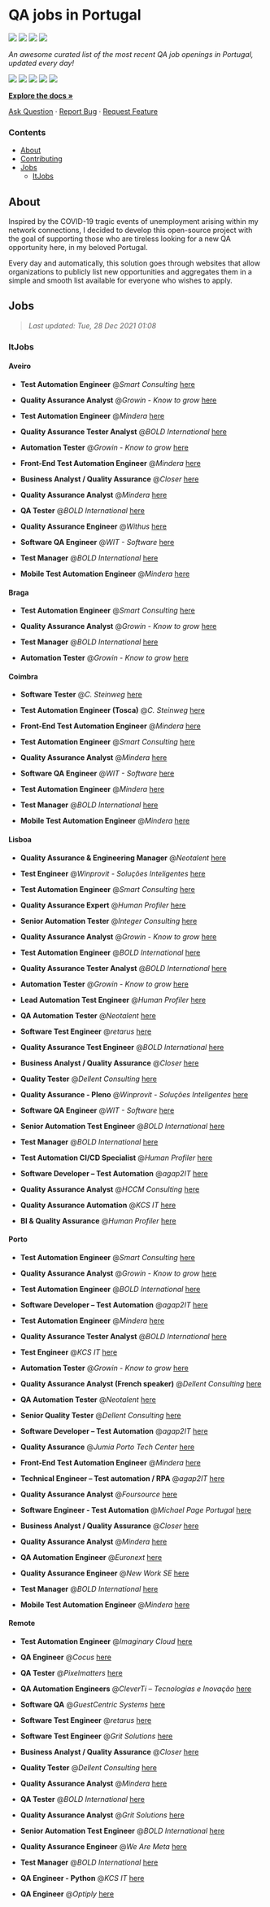 QA jobs in Portugal
========================

![](https://img.shields.io/static/v1?label=%F0%9F%8C%9F&message=If%20Useful&color=BC4E99)
[![](https://img.shields.io/github/stars/sergiomartins8/qa-jobs-in-portugal)](https://github.com/sergiomartins8/qa-jobs-in-portugal/stargazers)
[![](https://img.shields.io/github/forks/sergiomartins8/qa-jobs-in-portugal)](https://github.com/sergiomartins8/qa-jobs-in-portugal/network/members)
[![](https://img.shields.io/badge/-sergiomartins8-blue?logo=Linkedin&logoColor=white)](https://www.linkedin.com/in/sergiomartins8/)

_An awesome curated list of the most recent QA job openings in Portugal, updated every day!_

[![](https://img.shields.io/github/v/release/sergiomartins8/qa-jobs-in-portugal)](https://github.com/sergiomartins8/qa-jobs-in-portugal/releases)
[![](https://github.com/sergiomartins8/qa-jobs-in-portugal/workflows/release/badge.svg)](https://github.com/sergiomartins8/qa-jobs-in-portugal/actions?query=workflow%3Arelease)
[![](https://img.shields.io/github/issues/sergiomartins8/qa-jobs-in-portugal)](https://github.com/sergiomartins8/qa-jobs-in-portugal/issues)
[![](https://img.shields.io/github/contributors/sergiomartins8/qa-jobs-in-portugal)](https://github.com/sergiomartins8/qa-jobs-in-portugal/graphs/contributors)
[![](https://img.shields.io/github/license/sergiomartins8/qa-jobs-in-portugal)](https://github.com/sergiomartins8/qa-jobs-in-portugal/blob/master/LICENSE)

**[Explore the docs »](https://github.com/sergiomartins8/qa-jobs-in-portugal/blob/master/docs/DOCUMENTATION.md)**

[Ask Question](https://github.com/sergiomartins8/qa-jobs-in-portugal/issues) 
·
[Report Bug](https://github.com/sergiomartins8/qa-jobs-in-portugal/issues)
·
[Request Feature](https://github.com/sergiomartins8/qa-jobs-in-portugal/issues)

### Contents
* [About](#about)
* [Contributing](https://github.com/sergiomartins8/qa-jobs-in-portugal/blob/master/docs/CONTRIBUTING.md)
* [Jobs](#jobs)
  * [ItJobs](#itjobs)

## About
Inspired by the COVID-19 tragic events of unemployment arising within my network connections, I decided to develop this open-source project with the goal of supporting those who are tireless looking for a new QA opportunity here, in my beloved Portugal.

Every day and automatically, this solution goes through websites that allow organizations to publicly list new opportunities and aggregates them in a simple and smooth list available for everyone who wishes to apply.

Jobs
---------

> _Last updated: Tue, 28 Dec 2021 01:08_

### ItJobs

#### Aveiro

- **Test Automation Engineer** @_Smart Consulting_ [here](https://www.itjobs.pt/oferta/413528/test-automation-engineer)


- **Quality Assurance Analyst** @_Growin - Know to grow_ [here](https://www.itjobs.pt/oferta/413588/quality-assurance-analyst)


- **Test Automation Engineer** @_Mindera_ [here](https://www.itjobs.pt/oferta/414758/test-automation-engineer)


- **Quality Assurance Tester Analyst** @_BOLD International_ [here](https://www.itjobs.pt/oferta/413206/quality-assurance-tester-analyst)


- **Automation Tester** @_Growin - Know to grow_ [here](https://www.itjobs.pt/oferta/414887/automation-tester)


- **Front-End Test Automation Engineer** @_Mindera_ [here](https://www.itjobs.pt/oferta/414760/front-end-test-automation-engineer)


- **Business Analyst / Quality Assurance** @_Closer_ [here](https://www.itjobs.pt/oferta/415148/business-analyst-quality-assurance)


- **Quality Assurance Analyst** @_Mindera_ [here](https://www.itjobs.pt/oferta/415130/quality-assurance-analyst)


- **QA Tester** @_BOLD International_ [here](https://www.itjobs.pt/oferta/415753/qa-tester)


- **Quality Assurance Engineer** @_Withus_ [here](https://www.itjobs.pt/oferta/414255/quality-assurance-engineer)


- **Software QA Engineer** @_WIT - Software_ [here](https://www.itjobs.pt/oferta/416763/software-qa-engineer)


- **Test Manager** @_BOLD International_ [here](https://www.itjobs.pt/oferta/415985/test-manager)


- **Mobile Test Automation Engineer** @_Mindera_ [here](https://www.itjobs.pt/oferta/414757/mobile-test-automation-engineer)

#### Braga

- **Test Automation Engineer** @_Smart Consulting_ [here](https://www.itjobs.pt/oferta/413528/test-automation-engineer)


- **Quality Assurance Analyst** @_Growin - Know to grow_ [here](https://www.itjobs.pt/oferta/413588/quality-assurance-analyst)


- **Test Manager** @_BOLD International_ [here](https://www.itjobs.pt/oferta/415985/test-manager)


- **Automation Tester** @_Growin - Know to grow_ [here](https://www.itjobs.pt/oferta/414887/automation-tester)

#### Coimbra

- **Software Tester** @_C. Steinweg_ [here](https://www.itjobs.pt/oferta/414039/software-tester)


- **Test Automation Engineer (Tosca)** @_C. Steinweg_ [here](https://www.itjobs.pt/oferta/414052/test-automation-engineer-tosca)


- **Front-End Test Automation Engineer** @_Mindera_ [here](https://www.itjobs.pt/oferta/414760/front-end-test-automation-engineer)


- **Test Automation Engineer** @_Smart Consulting_ [here](https://www.itjobs.pt/oferta/413528/test-automation-engineer)


- **Quality Assurance Analyst** @_Mindera_ [here](https://www.itjobs.pt/oferta/415130/quality-assurance-analyst)


- **Software QA Engineer** @_WIT - Software_ [here](https://www.itjobs.pt/oferta/416763/software-qa-engineer)


- **Test Automation Engineer** @_Mindera_ [here](https://www.itjobs.pt/oferta/414758/test-automation-engineer)


- **Test Manager** @_BOLD International_ [here](https://www.itjobs.pt/oferta/415985/test-manager)


- **Mobile Test Automation Engineer** @_Mindera_ [here](https://www.itjobs.pt/oferta/414757/mobile-test-automation-engineer)

#### Lisboa

- **Quality Assurance & Engineering Manager** @_Neotalent_ [here](https://www.itjobs.pt/oferta/415060/quality-assurance-engineering-manager)


- **Test Engineer** @_Winprovit - Soluções Inteligentes_ [here](https://www.itjobs.pt/oferta/416361/test-engineer)


- **Test Automation Engineer** @_Smart Consulting_ [here](https://www.itjobs.pt/oferta/413528/test-automation-engineer)


- **Quality Assurance Expert** @_Human Profiler_ [here](https://www.itjobs.pt/oferta/415542/quality-assurance-expert)


- **Senior Automation Tester** @_Integer Consulting_ [here](https://www.itjobs.pt/oferta/414728/senior-automation-tester)


- **Quality Assurance Analyst** @_Growin - Know to grow_ [here](https://www.itjobs.pt/oferta/413588/quality-assurance-analyst)


- **Test Automation Engineer** @_BOLD International_ [here](https://www.itjobs.pt/oferta/413884/test-automation-engineer)


- **Quality Assurance Tester Analyst** @_BOLD International_ [here](https://www.itjobs.pt/oferta/413206/quality-assurance-tester-analyst)


- **Automation Tester** @_Growin - Know to grow_ [here](https://www.itjobs.pt/oferta/414887/automation-tester)


- **Lead Automation Test Engineer** @_Human Profiler_ [here](https://www.itjobs.pt/oferta/414194/lead-automation-test-engineer)


- **QA Automation Tester** @_Neotalent_ [here](https://www.itjobs.pt/oferta/416093/qa-automation-tester)


- **Software Test Engineer** @_retarus_ [here](https://www.itjobs.pt/oferta/413534/software-test-engineer)


- **Quality Assurance Test Engineer** @_BOLD International_ [here](https://www.itjobs.pt/oferta/415514/quality-assurance-test-engineer)


- **Business Analyst / Quality Assurance** @_Closer_ [here](https://www.itjobs.pt/oferta/415148/business-analyst-quality-assurance)


- **Quality Tester** @_Dellent Consulting_ [here](https://www.itjobs.pt/oferta/414036/quality-tester)


- **Quality Assurance - Pleno** @_Winprovit - Soluções Inteligentes_ [here](https://www.itjobs.pt/oferta/415289/quality-assurance-pleno)


- **Software QA Engineer** @_WIT - Software_ [here](https://www.itjobs.pt/oferta/416763/software-qa-engineer)


- **Senior Automation Test Engineer** @_BOLD International_ [here](https://www.itjobs.pt/oferta/415453/automation-test-engineer)


- **Test Manager** @_BOLD International_ [here](https://www.itjobs.pt/oferta/415985/test-manager)


- **Test Automation CI/CD Specialist** @_Human Profiler_ [here](https://www.itjobs.pt/oferta/415541/test-automation-ci-cd-specialist)


- **Software Developer – Test Automation** @_agap2IT_ [here](https://www.itjobs.pt/oferta/414571/software-developer-test-automation-portugal)


- **Quality Assurance Analyst** @_HCCM Consulting_ [here](https://www.itjobs.pt/oferta/416568/quality-assurance-analyst)


- **Quality Assurance Automation** @_KCS IT_ [here](https://www.itjobs.pt/oferta/416388/quality-assurance-automation)


- **BI & Quality Assurance** @_Human Profiler_ [here](https://www.itjobs.pt/oferta/415026/bi-quality-assurance)

#### Porto

- **Test Automation Engineer** @_Smart Consulting_ [here](https://www.itjobs.pt/oferta/413528/test-automation-engineer)


- **Quality Assurance Analyst** @_Growin - Know to grow_ [here](https://www.itjobs.pt/oferta/413588/quality-assurance-analyst)


- **Test Automation Engineer** @_BOLD International_ [here](https://www.itjobs.pt/oferta/413884/test-automation-engineer)


- **Software Developer – Test Automation** @_agap2IT_ [here](https://www.itjobs.pt/oferta/413689/software-developer-test-automation)


- **Test Automation Engineer** @_Mindera_ [here](https://www.itjobs.pt/oferta/414758/test-automation-engineer)


- **Quality Assurance Tester Analyst** @_BOLD International_ [here](https://www.itjobs.pt/oferta/413206/quality-assurance-tester-analyst)


- **Test Engineer** @_KCS IT_ [here](https://www.itjobs.pt/oferta/414782/test-engineer)


- **Automation Tester** @_Growin - Know to grow_ [here](https://www.itjobs.pt/oferta/414887/automation-tester)


- **Quality Assurance Analyst (French speaker)** @_Dellent Consulting_ [here](https://www.itjobs.pt/oferta/416594/quality-assurance-analyst-french-speaker)


- **QA Automation Tester** @_Neotalent_ [here](https://www.itjobs.pt/oferta/416093/qa-automation-tester)


- **Senior Quality Tester** @_Dellent Consulting_ [here](https://www.itjobs.pt/oferta/414643/senior-quality-tester)


- **Software Developer – Test Automation** @_agap2IT_ [here](https://www.itjobs.pt/oferta/415678/software-developer-test-automation)


- **Quality Assurance** @_Jumia Porto Tech Center_ [here](https://www.itjobs.pt/oferta/413774/quality-assurance-jumia-full-time)


- **Front-End Test Automation Engineer** @_Mindera_ [here](https://www.itjobs.pt/oferta/414760/front-end-test-automation-engineer)


- **Technical Engineer – Test automation / RPA** @_agap2IT_ [here](https://www.itjobs.pt/oferta/415915/technical-engineer-test-automation-rpa)


- **Quality Assurance Analyst** @_Foursource_ [here](https://www.itjobs.pt/oferta/416223/quality-assurance-analyst)


- **Software Engineer - Test Automation** @_Michael Page Portugal_ [here](https://www.itjobs.pt/oferta/414957/software-engineer-test-automation-m-f)


- **Business Analyst / Quality Assurance** @_Closer_ [here](https://www.itjobs.pt/oferta/415148/business-analyst-quality-assurance)


- **Quality Assurance Analyst** @_Mindera_ [here](https://www.itjobs.pt/oferta/415130/quality-assurance-analyst)


- **QA Automation Engineer** @_Euronext_ [here](https://www.itjobs.pt/oferta/415946/qa-automation-engineer)


- **Quality Assurance Engineer** @_New Work SE_ [here](https://www.itjobs.pt/oferta/415560/quality-assurance-engineer)


- **Test Manager** @_BOLD International_ [here](https://www.itjobs.pt/oferta/415985/test-manager)


- **Mobile Test Automation Engineer** @_Mindera_ [here](https://www.itjobs.pt/oferta/414757/mobile-test-automation-engineer)

#### Remote

- **Test Automation Engineer** @_Imaginary Cloud_ [here](https://www.itjobs.pt/oferta/415359/test-automation-engineer)


- **QA Engineer** @_Cocus_ [here](https://www.itjobs.pt/oferta/415413/qa-engineer)


- **QA Tester** @_Pixelmatters_ [here](https://www.itjobs.pt/oferta/414974/qa-tester)


- **QA Automation Engineers** @_CleverTi – Tecnologias e Inovação_ [here](https://www.itjobs.pt/oferta/414911/qa-automation-engineers)


- **Software QA** @_GuestCentric Systems_ [here](https://www.itjobs.pt/oferta/415613/software-qa)


- **Software Test Engineer** @_retarus_ [here](https://www.itjobs.pt/oferta/413534/software-test-engineer)


- **Software Test Engineer** @_Grit Solutions_ [here](https://www.itjobs.pt/oferta/414333/software-test-engineer)


- **Business Analyst / Quality Assurance** @_Closer_ [here](https://www.itjobs.pt/oferta/415148/business-analyst-quality-assurance)


- **Quality Tester** @_Dellent Consulting_ [here](https://www.itjobs.pt/oferta/414036/quality-tester)


- **Quality Assurance Analyst** @_Mindera_ [here](https://www.itjobs.pt/oferta/415130/quality-assurance-analyst)


- **QA Tester** @_BOLD International_ [here](https://www.itjobs.pt/oferta/415753/qa-tester)


- **Quality Assurance Analyst** @_Grit Solutions_ [here](https://www.itjobs.pt/oferta/414460/quality-assurance-analyst)


- **Senior Automation Test Engineer** @_BOLD International_ [here](https://www.itjobs.pt/oferta/415453/automation-test-engineer)


- **Quality Assurance Engineer** @_We Are Meta_ [here](https://www.itjobs.pt/oferta/413656/are-you-a-quality-assurance-engineer)


- **Test Manager** @_BOLD International_ [here](https://www.itjobs.pt/oferta/415985/test-manager)


- **QA Engineer - Python** @_KCS IT_ [here](https://www.itjobs.pt/oferta/415012/qa-engineer-python)


- **QA Engineer** @_Optiply_ [here](https://www.itjobs.pt/oferta/413881/qa-engineer)

